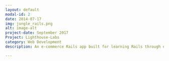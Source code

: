 ```yaml
---
layout: default
modal-id: 2
date: 2014-07-17
img: jungle_rails.png
alt: image-alt
project-date: September 2017
Project: Lighthouse-Labs
category: Web Development
description: An e-commerce Rails app built for learning Rails through example <a href="https://github.com/avleen30/jungle-rails">GitHub Link</a>.

---
```

